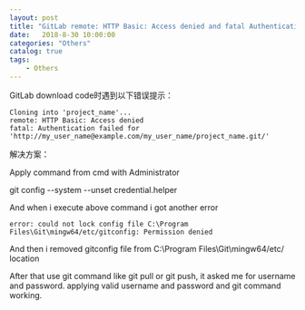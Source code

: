 ```yaml
---                      
layout: post                      
title: "GitLab remote: HTTP Basic: Access denied and fatal Authentication"                      
date:   2018-8-30 10:00:00                       
categories: "Others"                      
catalog: true                      
tags:                       
    - Others                      
---            
```

    
GitLab download code时遇到以下错误提示：  

	Cloning into 'project_name'...
	remote: HTTP Basic: Access denied
	fatal: Authentication failed for 'http://my_user_name@example.com/my_user_name/project_name.git/'
	
解决方案：  

Apply command from cmd with Administrator  

git config --system --unset credential.helper

And when i execute above command i got another error

	error: could not lock config file C:\Program Files\Git\mingw64/etc/gitconfig: Permission denied

And then i removed gitconfig file from C:\Program Files\Git\mingw64/etc/ location

After that use git command like git pull or git push, it asked me for username and password. applying valid username and password and git command working.
